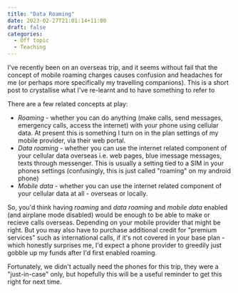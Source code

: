 ```yaml
---
title: "Data Roaming"
date: 2023-02-27T21:01:14+11:00
draft: false
categories:
  - Off topic
  - Teaching
---
```


I've recently been on an overseas trip, and it seems without fail that the concept of mobile roaming charges causes confusion and headaches for me (or perhaps more specifically my travelling companions). This is a short post to crystallise what I've re-learnt and to have something to refer to

There are a few related concepts at play:
* *Roaming* - whether you can do anything (make calls, send messages, emergency calls, access the internet) with your phone using cellular data. At present this is something I turn on in the plan settings of my mobile provider, via their web portal.
* *Data roaming* - whether you can use the internet related component of your cellular data overseas i.e. web pages, blue imessage messages, texts through messenger. This is usually a setting tied to a SIM in your phones settings (confusingly, this is just called "roaming" on my android phone)
* *Mobile data* - whether you can use the internet related component of your cellular data at all - overseas or locally.

So, you'd think having *roaming* and *data roaming* and *mobile data* enabled (and airplane mode disabled) would be enough to be able to make or recieve calls overseas. Depending on your mobile provider that might be right. But you may also have to purchase additional credit for "premium services" such as international calls, if it's not covered in your base plan - which honestly surprises me, I'd expect a phone provider to greedily just gobble up my funds after I'd first enabled roaming.

Fortunately, we didn't actually need the phones for this trip, they were a "just-in-case" only, but hopefully this will be a useful reminder to get this right for next time.


